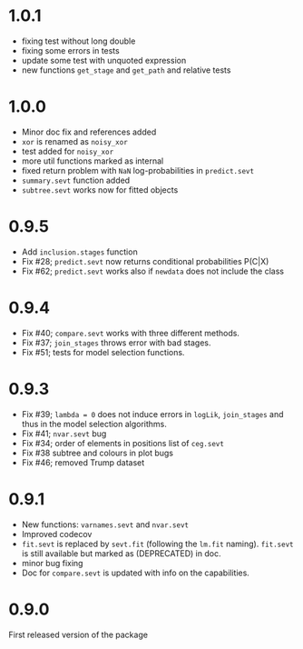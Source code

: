 # 1.0.1

* fixing test without long double 
* fixing some errors in tests
* update some test with unquoted expression 
* new functions `get_stage` and `get_path` and relative tests

# 1.0.0

* Minor doc fix and references added
* `xor` is renamed as `noisy_xor`
* test added for `noisy_xor`
* more util functions marked as internal
* fixed return problem with `NaN` log-probabilities in `predict.sevt`
* `summary.sevt` function added
* `subtree.sevt` works now for fitted objects

# 0.9.5

* Add `inclusion.stages` function
* Fix #28; `predict.sevt` now returns conditional probabilities P(C|X)
* Fix #62; `predict.sevt` works also if `newdata` does not include the class

# 0.9.4

* Fix #40; `compare.sevt` works with three different methods.
* Fix #37; `join_stages` throws error with bad stages.
* Fix #51; tests for model selection functions.

# 0.9.3 

* Fix #39; `lambda = 0` does not induce errors in `logLik`, `join_stages` and thus in the model selection algorithms.  
* Fix #41;  `nvar.sevt` bug 
* Fix #34; order of elements in positions list of `ceg.sevt`
* Fix #38  subtree and colours in plot bugs 
* Fix #46; removed Trump dataset

# 0.9.1

* New functions: `varnames.sevt` and `nvar.sevt` 
* Improved codecov 
* `fit.sevt` is replaced by `sevt.fit` (following the `lm.fit` naming). 
  `fit.sevt` is still available but marked as (DEPRECATED) in doc.
* minor bug fixing
* Doc for `compare.sevt` is updated with info on the capabilities.
   

# 0.9.0 

First released version of the package
